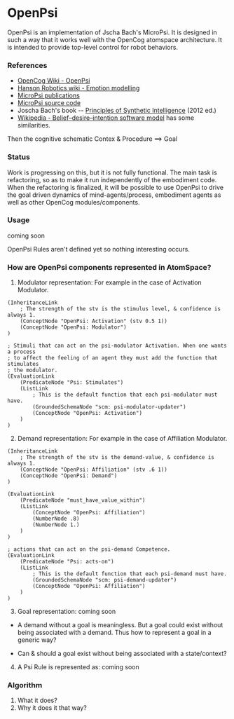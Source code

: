 # OpenPsi

OpenPsi is an implementation of Jscha Bach's MicroPsi. It is designed
in such a way that it works well with the OpenCog atomspace
architecture.  It is intended to provide top-level control for robot
behaviors.

### References
* [OpenCog Wiki - OpenPsi](http://wiki.opencog.org/w/OpenPsi_%28Embodiment%29)
* [Hanson Robotics wiki - Emotion modelling](http://wiki.hansonrobotics.com/w/Emotion_modeling)
* [MicroPsi publications](http://micropsi.com/publications/publications.html)
* [MicroPsi source code]()
* Joscha Bach's book -- [Principles of Synthetic Intelligence](http://wiki.humanobs.org/_media/public:events:agi-summerschool-2012:psi-oup-version-draft-jan-08.pdf) (2012 ed.)
* [Wikipedia - Belief–desire–intention software model](https://en.wikipedia.org/wiki/Belief%E2%80%93desire%E2%80%93intention_software_model) has some similarities.

Then the cognitive schematic
     Contex & Procedure ==> Goal

### Status
Work is progressing on this, but it is not fully functional. The main
task is refactoring, so as to make it run independently of the
embodiment code. When the refactoring is finalized, it will be possible
to use OpenPsi to drive the goal driven dynamics of mind-agents/process,
embodiment agents as well as other OpenCog modules/components.

### Usage
coming soon

OpenPsi Rules aren't defined yet so nothing interesting occurs.

### How are OpenPsi components represented in AtomSpace?
1. Modulator representation:
For example in the case of Activation Modulator.
```
(InheritanceLink
    ; The strength of the stv is the stimulus level, & confidence is always 1.
    (ConceptNode "OpenPsi: Activation" (stv 0.5 1))
    (ConceptNode "OpenPsi: Modulator")
)

; Stimuli that can act on the psi-modulator Activation. When one wants a process
; to affect the feeling of an agent they must add the function that stimulates
; the modulator.
(EvaluationLink
    (PredicateNode "Psi: Stimulates")
    (ListLink
        ; This is the default function that each psi-modulator must have.
        (GroundedSchemaNode "scm: psi-modulator-updater")
        (ConceptNode "OpenPsi: Activation")
    )
)
```

2. Demand representation:
For example in the case of Affiliation Modulator.
```
(InheritanceLink
    ; The strength of the stv is the demand-value, & confidence is always 1.
    (ConceptNode "OpenPsi: Affiliation" (stv .6 1))
    (ConceptNode "OpenPsi: Demand")
)

(EvaluationLink
    (PredicateNode "must_have_value_within")
    (ListLink
        (ConceptNode "OpenPsi: Affiliation")
        (NumberNode .8)
        (NumberNode 1.)
    )
)

; actions that can act on the psi-demand Competence.
(EvaluationLink
    (PredicateNode "Psi: acts-on")
    (ListLink
        ; This is the default function that each psi-demand must have.
        (GroundedSchemaNode "scm: psi-demand-updater")
        (ConceptNode "OpenPsi: Affiliation")
    )
)
```

3. Goal representation:
coming soon

 * A demand without a goal is meaningless. But a goal could exist without being
associated with a demand. Thus how to represent a goal in a generic way?

 * Can & should a goal exist without being associated with a state/context?

4. A Psi Rule is represented as:
coming soon

### Algorithm
1. What it does?
2. Why it does it that way?
